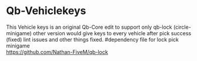 # Qb-Vehiclekeys
This Vehicle keys is an original Qb-Core edit to support only qb-lock (circle-minigame)
other version would give keys to every vehicle after pick success (fixed) lint issues and other things fixed.
#dependency file for lock pick minigame  
https://github.com/Nathan-FiveM/qb-lock

